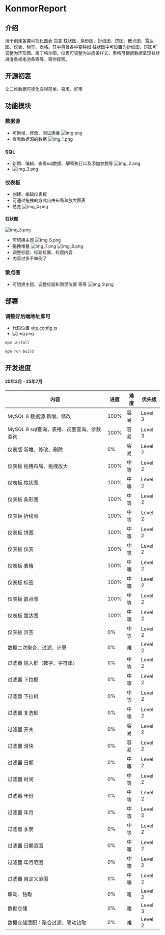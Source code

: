 # KonmorReport

## 介绍

用于创建各类可视化图表 包含 柱状图、条形图、折线图、饼图、散点图、雷达图、仪表、标签、表格。其中包含各种变种如
柱状图中可设置为折线图，饼图可调整为环形图、南丁格尔图，仪表可调整为进度条样式，表格可根据数据呈现柱状进度条或电池条等等，等你探索。

## 开源初衷

让二维数据可视化变得简单、易用、好用

## 功能模块

### 数据源

- 可新增、修改、测试连接
  ![img.png](imag/img.png)
- 查看数据源的数据
  ![img_1.png](imag/img_1.png)

### SQL

- 新增、编辑、查看sql数据、解释执行以及添加参数等
  ![img_2.png](imag/img_2.png)
- ![img_3.png](imag/img_3.png)

### 仪表板

- 创建、编辑仪表板
- 可通过拖拽的方式自由布局和放大图表
- 总览
  ![img_4.png](imag/img_4.png)

#### 柱状图

![img_5.png](imag/img_5.png)

- 可切换主题
  ![img_6.png](imag/img_6.png)
- 拖拽堆叠
  ![img_7.png](imag/img_7.png)
  ![img_8.png](imag/img_8.png)
- 调整标题、标题位置、标题内容
- 内容过多不举例了

### 散点图

- 可切换主题、调整标题和图里位置 等等
  ![img_9.png](imag/img_9.png)

## 部署

### 调整好后端地址即可

- 代码位置 [vite.config.ts](vite.config.ts)
- ![img.png](img.png)

```sh
npm install
```

```sh
npm run build
```

## 开发进度

#### 25年3月 - 25年7月

| 内容                         | 进度   | 难度 | 优先级     |
|----------------------------|------|----|---------|
| MySQL 8 数据源 新增、修改          | 100% | 容易 | Level 3 |
| MySQL 8 sql查询，表格、视图查询、参数查询 | 100% | 容易 | Level 3 |
| 仪表版 新增、修改、删除               | 0%   | 容易 | Level 2 |
| 仪表板 拖拽布局、拖拽放大              | 100% | 中等 | Level 2 |
| 仪表板 柱状图                    | 100% | 中等 | Level 2 |
| 仪表板 条形图                    | 100% | 中等 | Level 2 |
| 仪表板 折线图                    | 100% | 中等 | Level 2 |
| 仪表板 饼图                     | 100% | 中等 | Level 2 |
| 仪表板 仪表                     | 100% | 中等 | Level 2 |
| 仪表板 表格                     | 100% | 中等 | Level 2 |
| 仪表板 标签                     | 100% | 中等 | Level 2 |
| 仪表板 散点图                    | 100% | 中等 | Level 2 |
| 仪表板 雷达图                    | 100% | 中等 | Level 2 |
| 仪表板 页签                     | 0%   | 中等 | Level 2 |
| 数据二次聚合、过滤、计算               | 0%   | 难  | Level 2 |
| 过滤器 输入框（数字、字符串）            | 0%   | 中等 | Level 2 |
| 过滤器 下拉框                    | 0%   | 中等 | Level 2 |
| 过滤器 下拉树                    | 0%   | 中等 | Level 2 |
| 过滤器 复选框                    | 0%   | 中等 | Level 2 |
| 过滤器 开关                     | 0%   | 容易 | Level 2 |
| 过滤器 滑块                     | 0%   | 容易 | Level 2 |
| 过滤器 日期                     | 0%   | 中等 | Level 2 |
| 过滤器 时间                     | 0%   | 中等 | Level 2 |
| 过滤器 年份                     | 0%   | 中等 | Level 2 |
| 过滤器 年月                     | 0%   | 中等 | Level 2 |
| 过滤器 季度                     | 0%   | 中等 | Level 2 |
| 过滤器 日期范围                   | 0%   | 中等 | Level 2 |
| 过滤器 年月范围                   | 0%   | 中等 | Level 2 |
| 过滤器 自定义范围                  | 0%   | 中等 | Level 2 |
| 联动、钻取                      | 0%   | 难  | Level 2 |
| 数据仓储                       | 0%   | 难  | Level 3 |
| 数据仓储适配：聚合过滤，联动钻取           | 0%   | 难  | Level 2 |

